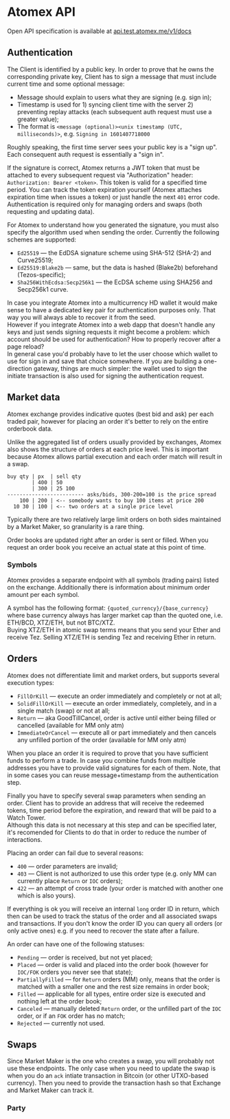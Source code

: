# Atomex API

Open API specification is available at [api.test.atomex.me/v1/docs](https://api.test.atomex.me/v1/docs)

## Authentication

The Client is identified by a public key. In order to prove that he owns the corresponding private key, Client has to sign a message that must include current time and some optional message:
* Message should explain to users what they are signing (e.g. sign in);
* Timestamp is used for 1) syncing client time with the server 2) preventing replay attacks (each subsequent auth request must use a greater value);
* The format is `<message (optional)><unix timestamp (UTC, milliseconds)>`, e.g. `Signing in 1601407718000`  

Roughly speaking, the first time server sees your public key is a "sign up". Each consequent auth request is essentially a "sign in".  

If the signature is correct, Atomex returns a JWT token that must be attached to every subsequent request via "Authorization" header: `Authorization: Bearer <token>`. This token is valid for a specified time period. You can track the token expiration yourself (Atomex attaches expiration time when issues a token) or just handle the next `401` error code.  
Authentication is required only for managing orders and swaps (both requesting and updating data).  

For Atomex to understand how you generated the signature, you must also specify the algorithm used when sending the order. Сurrently the following schemes are supported:
* `Ed25519` — the EdDSA signature scheme using SHA-512 (SHA-2) and Curve25519;
* `Ed25519:Blake2b` — same, but the data is hashed (Blake2b) beforehand (Tezos-specific);
* `Sha256WithEcdsa:Secp256k1` — the EcDSA scheme using SHA256 and Secp256k1 curve.

In case you integrate Atomex into a multicurrency HD wallet it would make sense to have a dedicated key pair for authentication purposes only. That way you will always able to recover it from the seed.  
However if you integrate Atomex into a web dapp that doesn't handle any keys and just sends signing requests it might become a problem: which account should be used for authentication? How to properly recover after a page reload?  
In general case you'd probably have to let the user choose which wallet to use for sign in and save that choice somewhere. If you are building a one-direction gateway, things are much simpler: the wallet used to sign the initiate transaction is also used for signing the authentication request.  


## Market data

Atomex exchange provides indicative quotes (best bid and ask) per each traded pair, however for placing an order it's better to rely on the entire orderbook data.  

Unlike the aggregated list of orders usually provided by exchanges, Atomex also shows the structure of orders at each price level. This is important because Atomex allows partial execution and each order match will result in a swap.

```
buy qty | px  | sell qty 
        | 400 | 50
        | 300 | 25 100
------------------------- asks/bids, 300-200=100 is the price spread
    100 | 200 | <-- somebody wants to buy 100 items at price 200
  10 30 | 100 | <-- two orders at a single price level   
```

Typically there are two relatively large limit orders on both sides maintained by a Market Maker, so granularity is a rare thing.  

Order books are updated right after an order is sent or filled. When you request an order book you receive an actual state at this point of time.  

### Symbols

Atomex provides a separate endpoint with all symbols (trading pairs) listed on the exchange. Additionally there is information about minimum order amount per each symbol.  

A symbol has the following format:
`{quoted_currency}/{base_currency}` where base currency always has larger market cap than the quoted one, i.e. ETH/BCD, XTZ/ETH, but not BTC/XTZ.  
Buying XTZ/ETH in atomic swap terms means that you send your Ether and receive Tez. Selling XTZ/ETH is sending Tez and receiving Ether in return.


## Orders

Atomex does not differentiate limit and market orders, but supports several execution types:
* `FillOrKill` — execute an order immediately and completely or not at all;
* `SolidFillOrKill` — execute an order immediately, completely, and in a single match (swap) or not at all;
* `Return` — aka GoodTillCancel, order is active until either being filled or cancelled (available for MM only atm)
* `ImmediateOrCancel` — execute all or part immediately and then cancels any unfilled portion of the order (available for MM only atm)

When you place an order it is required to prove that you have sufficient funds to perform a trade. In case you combine funds from multiple addresses you have to provide valid signatures for each of them. Note, that in some cases you can reuse message+timestamp from the authentication step.  

Finally you have to specify several swap parameters when sending an order. Client has to provide an address that will receive the redeemed tokens, time period before the expiration, and reward that will be paid to a Watch Tower.  
Although this data is not necessary at this step and can be specified later, it's recomended for Clients to do that in order to reduce the number of interactions.  

Placing an order can fail due to several reasons:
* `400` — order parameters are invalid;
* `403` — Client is not authorized to use this order type (e.g. only MM can currently place `Return` or `IOC` orders);
* `422` — an attempt of cross trade (your order is matched with another one which is also yours).

If everything is ok you will receive an internal `long` order ID in return, which then can be used to track the status of the order and all associated swaps and transactions. If you don't know the order ID you can query all orders (or only active ones) e.g. if you need to recover the state after a failure.  

An order can have one of the following statuses:
* `Pending` — order is received, but not yet placed;
* `Placed` — order is valid and placed into the order book (however for `IOC/FOK` orders you never see that state);
* `PartiallyFilled` — for `Return` orders (MM) only, means that the order is matched with a smaller one and the rest size remains in order book;
* `Filled` — applicable for all types, entire order size is executed and nothing left at the order book;
* `Canceled` — manually deleted `Return` order, or the unfilled part of the `IOC` order, or if an `FOK` order has no match;
* `Rejected` — currently not used.


## Swaps


Since Market Maker is the one who creates a swap, you will probably not use these endpoints. The only case when you need to update the swap is when you do an `ack` intiate transaction in Bitcoin (or other UTXO-based currency). Then you need to provide the transaction hash so that Exchange and Market Maker can track it.

### Party